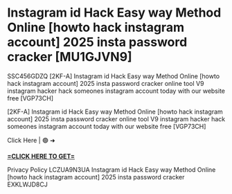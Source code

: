 # Instagram id Hack Easy way Method Online [howto hack instagram account] 2025 insta password cracker [MU1GJVN9]

SSC456GDZQ [2KF-A] Instagram id Hack Easy way Method Online [howto hack instagram account] 2025 insta password cracker online tool V9 instagram hacker hack someones instagram account today with our website free [VGP73CH]

[2KF-A] Instagram id Hack Easy way Method Online [howto hack instagram account] 2025 insta password cracker online tool V9 instagram hacker hack someones instagram account today with our website free [VGP73CH]

Click Here | 🟢 ➜ 

**[=CLICK HERE TO GET=](https://www.google.com/url?q=https%3A%2F%2Fappbitly.com%2FSCUXe)**

Privacy Policy LCZUA9N3UA Instagram id Hack Easy way Method Online [howto hack instagram account] 2025 insta password cracker EXKLWJD8CJ

